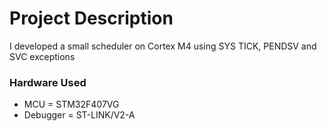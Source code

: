 # Project Description
I developed a small scheduler on Cortex M4 using SYS TICK, PENDSV and SVC exceptions

### Hardware Used
  * MCU = STM32F407VG
  * Debugger = ST-LINK/V2-A

